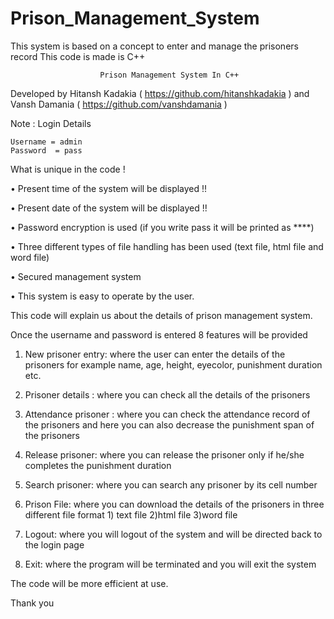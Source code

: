 # Prison_Management_System
This system is based on a concept to enter and manage the prisoners record  This code is made is C++

						Prison Management System In C++


Developed by Hitansh Kadakia ( https://github.com/hitanshkadakia ) and Vansh Damania ( https://github.com/vanshdamania )

Note : Login Details

	Username = admin
	Password  = pass
	
What is unique in the code !

•	Present time of the system will be displayed !!

•	Present date of the system will be displayed !!

•	Password encryption is used (if you write pass it will be printed as ****)

•	Three different types of file handling has been used (text file, html file and word file)

•	Secured management system

•	This system is easy to operate by the user.

This code will  explain us about the details of prison management system.

Once the username and password is entered 8 features will be provided

1.	New prisoner entry:  where the user can enter the details of the prisoners for example name, age, height, eyecolor, punishment duration etc.

2.	Prisoner details : where you can check all the details of the prisoners

3.	Attendance prisoner : where you can check the attendance  record of the prisoners and here you can also decrease the punishment span of the prisoners

4.	Release prisoner: where you can release the prisoner only if he/she completes the punishment duration 

5.	Search prisoner: where you can search any prisoner by its cell number

6.	Prison File: where you can download the details of the prisoners in three different file format 1) text file 2)html file 3)word file

7.	Logout: where you will logout of the system and will be directed back to the login page 

8.	Exit: where the program will be terminated and you will exit the system

The code will be more efficient at use.

Thank you
